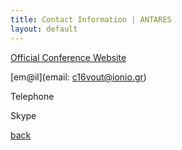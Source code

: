 ```yaml
---
title: Contact Information | ANTARES
layout: default
---
```


[Official Conference Website](iisa2018.unipi.gr/antares)

[em@il](email: c16vout@ionio.gr)

Telephone

Skype

[back](./)
